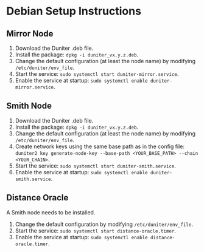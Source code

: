 # Debian Setup Instructions

## Mirror Node

1. Download the Duniter .deb file.
2. Install the package: `dpkg -i duniter_vx.y.z.deb`.
3. Change the default configuration (at least the node name) by modifying `/etc/duniter/env_file`.
4. Start the service: `sudo systemctl start duniter-mirror.service`.
5. Enable the service at startup: `sudo systemctl enable duniter-mirror.service`.

## Smith Node

1. Download the Duniter .deb file.
2. Install the package: `dpkg -i duniter_vx.y.z.deb`.
3. Change the default configuration (at least the node name) by modifying `/etc/duniter/env_file`.
4. Create network keys using the same base path as in the config file: `duniter2 key generate-node-key --base-path <YOUR_BASE_PATH> --chain <YOUR_CHAIN>`.
5. Start the service: `sudo systemctl start duniter-smith.service`.
6. Enable the service at startup: `sudo systemctl enable duniter-smith.service`.

## Distance Oracle

A Smith node needs to be installed.

1. Change the default configuration by modifying `/etc/duniter/env_file`.
2. Start the service: `sudo systemctl start distance-oracle.timer`.
3. Enable the service at startup: `sudo systemctl enable distance-oracle.timer`.
